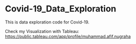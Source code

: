 # Covid-19_Data_Exploration
This is data exploration code for Covid-19.

Check my Visualization with Tableau: https://public.tableau.com/app/profile/muhammad.afif.nugraha
